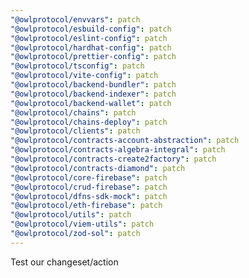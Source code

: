 ```yaml
---
"@owlprotocol/envvars": patch
"@owlprotocol/esbuild-config": patch
"@owlprotocol/eslint-config": patch
"@owlprotocol/hardhat-config": patch
"@owlprotocol/prettier-config": patch
"@owlprotocol/tsconfig": patch
"@owlprotocol/vite-config": patch
"@owlprotocol/backend-bundler": patch
"@owlprotocol/backend-indexer": patch
"@owlprotocol/backend-wallet": patch
"@owlprotocol/chains": patch
"@owlprotocol/chains-deploy": patch
"@owlprotocol/clients": patch
"@owlprotocol/contracts-account-abstraction": patch
"@owlprotocol/contracts-algebra-integral": patch
"@owlprotocol/contracts-create2factory": patch
"@owlprotocol/contracts-diamond": patch
"@owlprotocol/core-firebase": patch
"@owlprotocol/crud-firebase": patch
"@owlprotocol/dfns-sdk-mock": patch
"@owlprotocol/eth-firebase": patch
"@owlprotocol/utils": patch
"@owlprotocol/viem-utils": patch
"@owlprotocol/zod-sol": patch
---
```


Test our changeset/action
